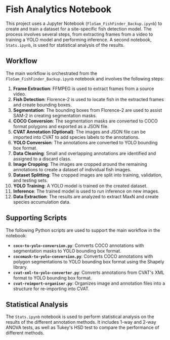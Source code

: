 # Fish Analytics Notebook

This project uses a Jupyter Notebook (`FloSam_FishFinder_Backup.ipynb`) to create and train a dataset for a site-specific fish detection model. The process involves several steps, from extracting frames from a video to training a YOLO model and performing inference. A second notebook, `Stats.ipynb`, is used for statistical analysis of the results.

## Workflow

The main workflow is orchestrated from the `FloSam_FishFinder_Backup.ipynb` notebook and involves the following steps:

1.  **Frame Extraction**: FFMPEG is used to extract frames from a source video.
2.  **Fish Detection**: Florence-2 is used to locate fish in the extracted frames and create bounding boxes.
3.  **Segmentation**: The bounding boxes from Florence-2 are used to assist SAM-2 in creating segmentation masks.
4.  **COCO Conversion**: The segmentation masks are converted to COCO format polygons and exported as a JSON file.
5.  **CVAT Annotation (Optional)**: The images and JSON file can be imported into CVAT to add species labels to the annotations.
6.  **YOLO Conversion**: The annotations are converted to YOLO bounding box format.
7.  **Data Cleaning**: Small and overlapping annotations are identified and assigned to a discard class.
8.  **Image Cropping**: The images are cropped around the remaining annotations to create a dataset of individual fish images.
9.  **Dataset Splitting**: The cropped images are split into training, validation, and testing sets.
10. **YOLO Training**: A YOLO model is trained on the created dataset.
11. **Inference**: The trained model is used to run inference on new images.
12. **Data Extraction**: The results are analyzed to extract MaxN and create species accumulation data.

## Supporting Scripts

The following Python scripts are used to support the main workflow in the notebook:

*   **`coco-to-yolo-conversion.py`**: Converts COCO annotations with segmentation masks to YOLO bounding box format.
*   **`cocomask-to-yolo-conversion.py`**: Converts COCO annotations with polygon segmentations to YOLO bounding box format using the Shapely library.
*   **`cvat-xml-to-yolo-converter.py`**: Converts annotations from CVAT's XML format to YOLO bounding box format.
*   **`cvat-reimport-organiser.py`**: Organizes image and annotation files into a structure for re-importing into CVAT.

## Statistical Analysis

The `Stats.ipynb` notebook is used to perform statistical analysis on the results of the different annotation methods. It includes 1-way and 2-way ANOVA tests, as well as Tukey's HSD test to compare the performance of different methods.
